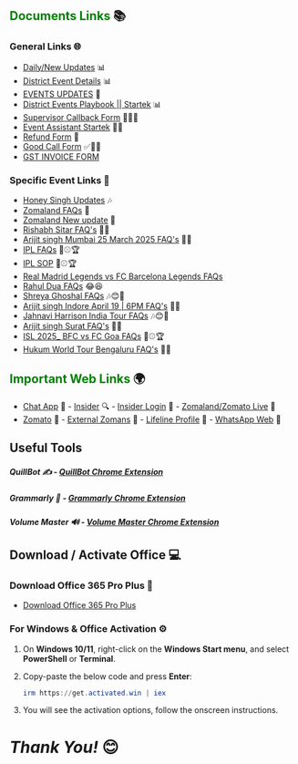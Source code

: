 ## <span style="color: Green;">Documents Links</span> 📚

### General Links 🌐

- <a href="https://docs.google.com/document/d/1bzqkjt2vp1WsvrvUKFBUWYdZk5LY_tjonZ1XOxkIvEw/edit?tab=t.0" target="_blank">Daily/New Updates</a> 📊
- <a href="https://docs.google.com/spreadsheets/d/1it4rlECHXYQtrjr24LQ3MzIkkOjy9dFdY92cCe201IE/edit?gid=89651715#gid=89651715" target="_blank">District Event Details</a> 📊
- <a href="https://docs.google.com/spreadsheets/d/1awPy28Dw_jGX907CiAoTCtIGIYg0iKshfoMxRAQqUKw/edit?gid=1594796217#gid=1594796217" target="_blank">EVENTS UPDATES</a> 🔄
- <a href="https://docs.google.com/spreadsheets/d/1aYI3pZfB2sVEacRNUqfh8lWTW5rmJfeN/edit?gid=998317989#gid=998317989" target="_blank">District Events Playbook || Startek</a> 📊
- <a href="https://docs.google.com/forms/d/1erWKk9TxRwhns3ES-vSj38AXnPGVlELg0z0W3cH_j5Y/viewform?edit_requested=true)" target="_blank">Supervisor Callback Form</a> 🧑‍💼📞
- <a href="https://docs.google.com/spreadsheets/d/1v5hjXGbT-6jwsaAPbZvPnW0DKGEtPesjvojBuyhlxtw/edit?gid=54505668#gid=54505668" target="_blank">Event Assistant Startek</a> 🧑‍💼
- <a href="https://docs.google.com/forms/u/0/d/e/1FAIpQLScozlEwq8q4piV1PoflZOyTkBQlsTp0NCd_HS_y69xCVBHgXQ/formResponse" target="_blank">Refund Form</a> 📝
- <a href="https://docs.google.com/forms/d/1q1jPlxsW5ee2aB35j_sOxnOIKz5ga-p-r1WFvZR-ieA/viewform?pli=1&pli=1&edit_requested=true" target="_blank">Good Call Form</a> ✅💯📞
- <a href="https://docs.google.com/forms/d/1I8owItVNDcm_20qwuoS-VgxJ_7zjBoDVx7em9UVjm9s/preview?pli=1&pli=1&edit_requested=true" target="_blank">GST INVOICE FORM</a>

### Specific Event Links 🎤

- <a href="https://docs.google.com/spreadsheets/d/1VRpi0APPkfQSWJzBhfIyNAqn1e5GEWUTxmp8qhtvSg4/edit?gid=54208201#gid=54208201" target="_blank">Honey Singh Updates</a> 🎶
- <a href="https://docs.google.com/spreadsheets/d/15JTXD6ozJReX8z50vBdAQ1l3ODcEaPYNo0OjoOhmrQ0/edit?gid=0#gid=0" target="_blank">Zomaland FAQs</a> 📑
- <a href="https://docs.google.com/spreadsheets/d/1iivEOttsoLil-nYH5urKrve-lTZL4TllZjeX4FPFSAs/edit?gid=0#gid=0" target="_blank">Zomaland New update</a> 📑
- <a href="https://docs.google.com/spreadsheets/d/1-49d0_qGZepJz-jHWuNY0-ZPWi9ZMMUVDk4L839f2Bs/edit?gid=0#gid=0" target="_blank">Rishabh Sitar FAQ's</a> 🎸🎸
- <a href="https://docs.google.com/document/d/1XsFsbLSjhrXBuz91seGgDAeUEDUZEb95pCOqIKFANec/edit?addon_store&tab=t.0" target="_blank">Arijit singh Mumbai 25 March 2025 FAQ's</a> 🎤🎸
- <a href="https://docs.google.com/spreadsheets/d/1ZB7G4WMzu6zkT0z-d1lxNJN3OjNx0CONPTkLmvZHAIo/edit?gid=1496271412#gid=1496271412" target="_blank">IPL FAQs</a> 🏏⚾🏆
- <a href="https://docs.google.com/spreadsheets/d/1-tjlDw7wJhdukqMfBOCqJqE_guyIMG74DPbdN10RVpA/edit?gid=531822715#gid=531822715" target="_blank">IPL SOP</a> 🏏⚾🏆
- <a href="https://docs.google.com/spreadsheets/d/1xpO4zgNIJU9eG-ub527oKn-bdEpbMrZeEeu_zNvYIPI/edit?gid=374955956#gid=374955956" target="_blank"> Real Madrid Legends vs FC Barcelona Legends FAQs</a>
- <a href="https://docs.google.com/spreadsheets/d/1Bwk7V-KfmK92IQzGUW6dmdqdsnG1had1Ko5YSUZxk6s/edit?gid=458075922#gid=458075922" target="_blank">Rahul Dua FAQs</a> 😂😆
- <a href="https://docs.google.com/spreadsheets/d/13uKHT9oxa5g8WHHpbuSh3ADu8Q1wUhm1ZjZTYwDUE8A/edit?gid=1741347954#gid=1741347954" target="_blank">Shreya Ghoshal FAQs</a> 🎶😊🎤
- <a href="https://docs.google.com/spreadsheets/d/1-pVBy2Iaj7LMAPTdE1TA2thvkMxwURABxwr_dXqv4rY/edit?gid=1245633694#gid=1245633694" target="_blank">Arijit singh Indore April 19 | 6PM FAQ's</a> 🎤🎸
- <a href="https://docs.google.com/spreadsheets/d/19bOtEFeodGgme3Tfi3s6XiEANE45yATbCxT-7lyU5p4/edit?gid=1628676229#gid=1628676229" target="_blank">Jahnavi Harrison India Tour FAQs</a> 🎶😊🎤
- <a href="https://docs.google.com/spreadsheets/d/12l6P9cptlcbG2kMhQz8jegxvresvqdSnrb28zjp05kY/edit?gid=1484856215#gid=1484856215" target="_blank">Arijit singh Surat FAQ's</a> 🎤🎸
- <a href="https://docs.google.com/spreadsheets/d/1iuTtn1KYBuqSx32950eqg_5zpa5_h1NikgbdWVDjvvY/edit?gid=1071863240#gid=1071863240" target="_blank">ISL 2025_ BFC vs FC Goa FAQs</a> 🏏⚾🏆
- <a href="https://docs.google.com/spreadsheets/d/11_T33OtThPHML2Bo6ebNHIv3ovMSuMurZIwBVFOsMjM/edit?gid=454091748#gid=454091748" target="_blank">Hukum World Tour Bengaluru FAQ's</a> 🎤🎸


## <span style="color: Green;">Important Web Links</span> 🌍

- <a href="https://external.zomans.com/support/agent" target="_blank">Chat App</a> 💬 - <a href="https://insider.in" target="_blank">Insider</a> 🔍 - <a href="https://admin.insider.in" target="_blank">Insider Login</a> 🔑 - <a href="https://www.zomato.com/live" target="_blank">Zomaland/Zomato Live</a> 🎉   
- <a href="https://www.zomato.com/" target="_blank">Zomato</a> 🍴 - <a href="https://external.zomans.com/" target="_blank">External Zomans</a> 🔗 - <a href="https://external-access.zomans.com/#/apps" target="_blank">Lifeline Profile</a> 🏥 - <a href="https://web.whatsapp.com/" target="_blank">WhatsApp Web</a> 💬

## Useful Tools

##### QuillBot ✍️ - <a href="https://chromewebstore.google.com/detail/quillbot-ai-writing-and-g/iidnbdjijdkbmajdffnidomddglmieko?hl=en-US&utm_source=quillbot.com&utm_medium=referral&utm_campaign=extension_landing_page&utm_content=fixed_banner&utm_term=direct" target="_blank">QuillBot Chrome Extension</a>

##### Grammarly 📝 - <a href="https://chromewebstore.google.com/detail/grammarly-ai-writing-and/kbfnbcaeplbcioakkpcpgfkobkghlhen?hl=en" target="_blank">Grammarly Chrome Extension</a>

##### Volume Master 🔊 - <a href="https://chromewebstore.google.com/detail/volume-master/jghecgabfgfdldnmbfkhmffcabddioke" target="_blank">Volume Master Chrome Extension</a>

## Download / Activate Office 💻

### Download Office 365 Pro Plus 🔽

- <a href="https://c2rsetup.officeapps.live.com/c2r/download.aspx?ProductreleaseID=O365ProPlusRetail&platform=x64&language=en-us&version=O16GA" target="_blank">Download Office 365 Pro Plus</a>

### For Windows & Office Activation ⚙️

1. On **Windows 10/11**, right-click on the **Windows Start menu**, and select **PowerShell** or **Terminal**.

2. Copy-paste the below code and press **Enter**:

    ```powershell
    irm https://get.activated.win | iex
    ```

3. You will see the activation options, follow the onscreen instructions.


# _Thank You!_ 😊 
